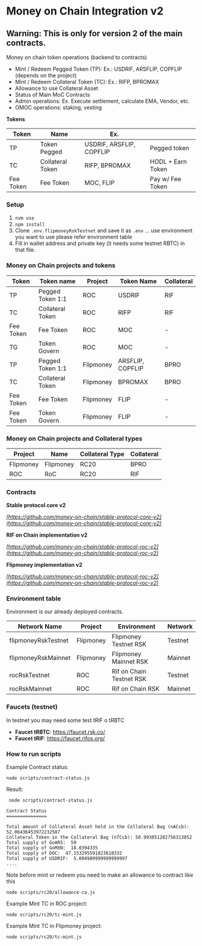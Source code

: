 # Money on Chain Integration v2

## Warning: This is only for version 2 of the main contracts.

Money on chain token operations (backend to contracts)

* Mint / Redeem Pegged Token (TP): Ex.: USDRIF, ARSFLIP, COPFLIP (depends on the project)
* Mint / Redeem Collateral Token (TC): Ex.: RIFP, BPROMAX
* Allowance to use Collateral Asset
* Status of Main MoC Contracts
* Admin operations: Ex. Execute settlement, calculate EMA, Vendor, etc.
* OMOC operations: staking, vesting


**Tokens**

| Token     | Name             | Ex.                      |                   |
|-----------|------------------|--------------------------|-------------------|
| TP        | Token Pegged     | USDRIF, ARSFLIP, COPFLIP | Pegged token      |
| TC        | Collateral Token | RIFP, BPROMAX            | HODL + Earn Token |
| Fee Token | Fee Token        | MOC, FLIP                | Pay w/ Fee Token  |


### Setup

1. `nvm use`
2. `npm install`
3. Clone `.env.flipmoneyRskTestnet` and save it as `.env` ... use environment you want to use please refer environment table
4. Fill in wallet address and private key (it needs some testnet RBTC) in that file.



### Money on Chain projects and tokens 

| Token     | Token name       | Project      | Token Name       | Collateral |
|-----------|------------------|--------------|------------------|------------|
| TP        | Pegged Token 1:1 | ROC          | USDRIF           | RIF        |
| TC        | Collateral Token | ROC          | RIFP             | RIF        |
| Fee Token | Fee Token        | ROC          | MOC              | -          |
| TG        | Token Govern     | ROC          | MOC              | -          |
| TP        | Pegged Token 1:1 | Flipmoney    | ARSFLIP, COPFLIP | BPRO       |
| TC        | Collateral Token | Flipmoney    | BPROMAX          | BPRO       |
| Fee Token | Fee Token        | Flipmoney    | FLIP             | -          |
| Fee Token | Token Govern     | Flipmoney    | FLIP             | -          |


### Money on Chain projects and Collateral types


| Project   | Name       | Collateral Type | Collateral |
|-----------|------------|-----------------|------------|
| Flipmoney | Flipmoney  | RC20            | BPRO       |
| ROC       | RoC        | RC20            | RIF        |


### Contracts


**Stable protocol core v2**

*[https://github.com/money-on-chain/stable-protocol-core-v2](https://github.com/money-on-chain/stable-protocol-core-v2)*

**RIF on Chain implementation v2**

*[https://github.com/money-on-chain/stable-protocol-roc-v2](https://github.com/money-on-chain/stable-protocol-roc-v2)*

**Flipmoney implementation v2**

*[https://github.com/money-on-chain/stable-protocol-roc-v2](https://github.com/money-on-chain/stable-protocol-roc-v2)*


### Environment table

Environment is our already deployed contracts. 

| Network Name        | Project   | Environment              | Network |
|---------------------|-----------|--------------------------|---------|
| flipmoneyRskTestnet | Flipmoney | Flipmoney Testnet RSK    | Testnet |
| flipmoneyRskMainnet | Flipmoney | Flipmoney Mainnet RSK    | Mainnet |
| rocRskTestnet       | ROC       | Rif on Chain Testnet RSK | Testnet |
| rocRskMainnet       | ROC       | Rif on Chain RSK         | Mainnet |


### Faucets (testnet)

In testnet you may need some test tRIF o tRBTC

* **Faucet tRBTC**: https://faucet.rsk.co/
* **Faucet tRIF**: https://faucet.rifos.org/


### How to run scripts

Example Contract status:

`node scripts/contract-status.js`

Result:

```
 node scripts/contract-status.js

Contract Status
===============

Total amount of Collateral Asset held in the Collateral Bag (nACcb): 52.06436453972232587
Collateral Token in the Collateral Bag (nTCcb): 50.993851282756313852
Total supply of GoARS:  59
Total supply of GoMXN:  18.0394335
Total supply of DOC:  47.153295591823618332
Total supply of USDRIF:  5.004989999999999997
....

```

Note before mint or redeem you need to make an allowance to contract like this

`node scripts/rc20/allowance-ca.js`

Example Mint TC in ROC project:

`node scripts/rc20/tc-mint.js`

Example Mint TC in Flipmoney project:

`node scripts/rc20/tc-mint.js`

